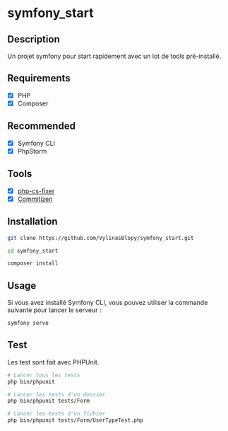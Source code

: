 # symfony_start

## Description
Un projet symfony pour start rapidement avec un lot de tools pré-installé.

## Requirements
- [x] PHP
- [x] Composer

## Recommended
- [x] Symfony CLI
- [x] PhpStorm

## Tools
- [x] [php-cs-fixer](/docs/php-cs-fixer.md)
- [x] [Commitizen](/docs/commitizen.md)

## Installation

```bash
git clone https://github.com/VylinasBlopy/symfony_start.git

cd symfony_start

composer install
```

## Usage

Si vous avez installé Symfony CLI, vous pouvez utiliser la commande suivante pour lancer le serveur :

```bash
symfony serve
```

## Test

Les test sont fait avec PHPUnit.

```bash
# Lancer tous les tests
php bin/phpunit 

# Lancer les tests d'un dossier
php bin/phpunit tests/Form

# Lancer les tests d'un fichier
php bin/phpunit tests/Form/UserTypeTest.php
```